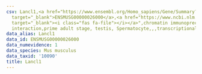 ```yaml
---
csv: Lancl1,<a href="https://www.ensembl.org/Homo_sapiens/Gene/Summary?db=core;g=ENSMUSG00000026000"
  target="_blank">ENSMUSG00000026000</a>,<a href="https://www.ncbi.nlm.nih.gov/pubmed/25450459"
  target="_blank"><i class="fas fa-file"></i></a>",chromatin immunoprecipitation assay,direct
  interaction,prime adult stage, testis, Spermatocyte,,,transcriptional regulation,
data_alias: Lancl1
data_id: ENSMUSG00000026000
data_numevidence: 1
data_species: Mus musculus
data_taxid: '10090'
title: Lancl1
---
```

